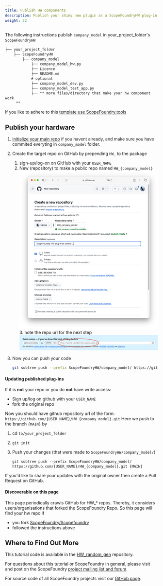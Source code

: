 ```yaml
---
title: Publish HW components
description: Publish your shiny new plugin as a ScopeFoundryHW plug-in on GitHub. 
weight: 22
---
```


The following instructions publish   `company_model`  in your_project_folder's `ScopeFoundryHW` 

```
├── your_project_folder
    ├── ScopeFoundryHW
     	├── company_model
     		├── company_model_hw.py					
     		├── Licence
     		├── README.md
     		# optional
     		├── company_model_dev.py			
     		├── company_model_test_app.py
     		├── ** more files/directory that make your hw component work
     **
```

If you like to adhere to this [template use ScopeFoundry.tools](/docs/11_tools-tutorials/2_hardware-1/#the-template) 

## Publish your hardware

1.  [Initialize your main repo](../20_git) if you havent already, and make sure you have commited everyting in `company_model` folder.

3. Create the target repo on GitHub by prepending `HW_` to the package

   1. sign-up/log-on on GitHub with your `USER_NAME` 
   2. New (repository) to make a public repo named `HW_{company_model}`
      ![create_repo](create_repo.png)
      3. note the repo url for the next step![repo_created](repo_created.png)
   
4. Now you can push your code

   ```sh
   git subtree push --prefix ScopeFoundryHW/company_model/ https://github.com/{USER_NAME}/{HW_company_model}.git main
   ```


#### Updating published plug-ins

If it is **not** your repo or you do **not** have write access:

- Sign up/log on github with your  `USER_NAME`
- fork the original repo

Now you should have github repository url of the form: `https://github.com/{USER_NAME}/HW_{company_model}.git`  Here we push to the branch `{MAIN}` by

1. cd `to/your_project_folder`

2. ```
   git init
   ```

3. Push your changes (that were made to `ScopeFoundryHW/company_model/`)

   ```
   git subtree push --prefix ScopeFoundryHW/company_model/ https://github.com/{USER_NAME}/HW_{company_model}.git {MAIN}
   ```

If you'd like to share your updates with the original owner then create a Pull Request on GitHub.

#### Discoverable on this page

This page periodically crawls GitHub for HW_* repos. Thereby, it considers users/organisations that forked the ScopeFoundry Repo. So this page will find your hw repo if 

- you fork [ScopeFoundry/Scopefoundry](https://github.com/ScopeFoundry/ScopeFoundry)
- followed the instructions above


## Where to Find Out More

This tutorial code is available in the [HW\_random\_gen](https://github.com/scopefoundry/HW_random_gen/) repository.

For questions about this tutorial or ScopeFoundry in general, please visit and post on the ScopeFoundry [project mailing list and forum](https://groups.google.com/forum/#!forum/scopefoundry).

For source code of all ScopeFoundry projects visit our [GitHub page](https://github.com/scopefoundry/).


